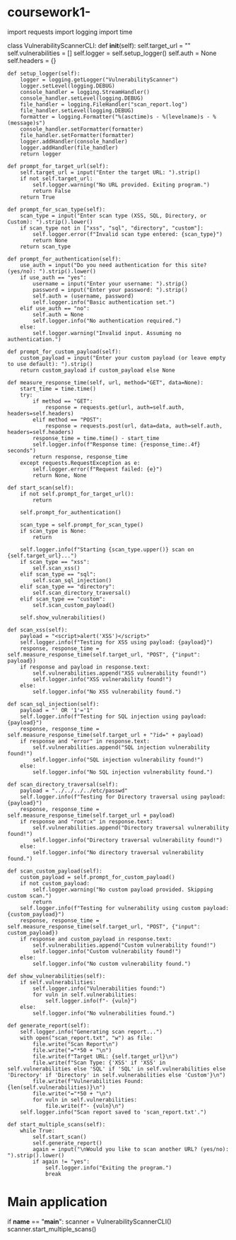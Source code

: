 # coursework1-
import requests
import logging
import time

class VulnerabilityScannerCLI:
    def __init__(self):
        self.target_url = ""
        self.vulnerabilities = []
        self.logger = self.setup_logger()
        self.auth = None
        self.headers = {}

    def setup_logger(self):
        logger = logging.getLogger("VulnerabilityScanner")
        logger.setLevel(logging.DEBUG)
        console_handler = logging.StreamHandler()
        console_handler.setLevel(logging.DEBUG)
        file_handler = logging.FileHandler("scan_report.log")
        file_handler.setLevel(logging.DEBUG)
        formatter = logging.Formatter("%(asctime)s - %(levelname)s - %(message)s")
        console_handler.setFormatter(formatter)
        file_handler.setFormatter(formatter)
        logger.addHandler(console_handler)
        logger.addHandler(file_handler)
        return logger

    def prompt_for_target_url(self):
        self.target_url = input("Enter the target URL: ").strip()
        if not self.target_url:
            self.logger.warning("No URL provided. Exiting program.")
            return False
        return True

    def prompt_for_scan_type(self):
        scan_type = input("Enter scan type (XSS, SQL, Directory, or Custom): ").strip().lower()
        if scan_type not in ["xss", "sql", "directory", "custom"]:
            self.logger.error(f"Invalid scan type entered: {scan_type}")
            return None
        return scan_type

    def prompt_for_authentication(self):
        use_auth = input("Do you need authentication for this site? (yes/no): ").strip().lower()
        if use_auth == "yes":
            username = input("Enter your username: ").strip()
            password = input("Enter your password: ").strip()
            self.auth = (username, password)
            self.logger.info("Basic authentication set.")
        elif use_auth == "no":
            self.auth = None
            self.logger.info("No authentication required.")
        else:
            self.logger.warning("Invalid input. Assuming no authentication.")

    def prompt_for_custom_payload(self):
        custom_payload = input("Enter your custom payload (or leave empty to use default): ").strip()
        return custom_payload if custom_payload else None

    def measure_response_time(self, url, method="GET", data=None):
        start_time = time.time()
        try: 
            if method == "GET":
                response = requests.get(url, auth=self.auth, headers=self.headers)
            elif method == "POST":
                response = requests.post(url, data=data, auth=self.auth, headers=self.headers)
            response_time = time.time() - start_time
            self.logger.info(f"Response time: {response_time:.4f} seconds")
            return response, response_time
        except requests.RequestException as e:
            self.logger.error(f"Request failed: {e}")
            return None, None

    def start_scan(self):
        if not self.prompt_for_target_url():
            return
        
        self.prompt_for_authentication()

        scan_type = self.prompt_for_scan_type()
        if scan_type is None:
            return
        
        self.logger.info(f"Starting {scan_type.upper()} scan on {self.target_url}...")
        if scan_type == "xss":
            self.scan_xss()
        elif scan_type == "sql":
            self.scan_sql_injection()
        elif scan_type == "directory":
            self.scan_directory_traversal()
        elif scan_type == "custom":
            self.scan_custom_payload()

        self.show_vulnerabilities()

    def scan_xss(self):
        payload = "<script>alert('XSS')</script>"
        self.logger.info(f"Testing for XSS using payload: {payload}")
        response, response_time = self.measure_response_time(self.target_url, "POST", {"input": payload})
        if response and payload in response.text:
            self.vulnerabilities.append("XSS vulnerability found!")
            self.logger.info("XSS vulnerability found!")
        else:
            self.logger.info("No XSS vulnerability found.")

    def scan_sql_injection(self):
        payload = "' OR '1'='1"
        self.logger.info(f"Testing for SQL injection using payload: {payload}")
        response, response_time = self.measure_response_time(self.target_url + "?id=" + payload)
        if response and "error" in response.text:
            self.vulnerabilities.append("SQL injection vulnerability found!")
            self.logger.info("SQL injection vulnerability found!")
        else:
            self.logger.info("No SQL injection vulnerability found.")

    def scan_directory_traversal(self):
        payload = "../../../../etc/passwd"
        self.logger.info(f"Testing for Directory traversal using payload: {payload}")
        response, response_time = self.measure_response_time(self.target_url + payload)
        if response and "root:x" in response.text:
            self.vulnerabilities.append("Directory traversal vulnerability found!")
            self.logger.info("Directory traversal vulnerability found!")
        else:
            self.logger.info("No directory traversal vulnerability found.")

    def scan_custom_payload(self):
        custom_payload = self.prompt_for_custom_payload()
        if not custom_payload:
            self.logger.warning("No custom payload provided. Skipping custom scan.")
            return
        self.logger.info(f"Testing for vulnerability using custom payload: {custom_payload}")
        response, response_time = self.measure_response_time(self.target_url, "POST", {"input": custom_payload})
        if response and custom_payload in response.text:
            self.vulnerabilities.append("Custom vulnerability found!")
            self.logger.info("Custom vulnerability found!")
        else:
            self.logger.info("No custom vulnerability found.")

    def show_vulnerabilities(self):
        if self.vulnerabilities:
            self.logger.info("Vulnerabilities found:")
            for vuln in self.vulnerabilities:
                self.logger.info(f"- {vuln}")
        else:
            self.logger.info("No vulnerabilities found.")

    def generate_report(self):
        self.logger.info("Generating scan report...")
        with open("scan_report.txt", "w") as file:
            file.write("Scan Report\n")
            file.write("="*50 + "\n")
            file.write(f"Target URL: {self.target_url}\n")
            file.write(f"Scan Type: {'XSS' if 'XSS' in self.vulnerabilities else 'SQL' if 'SQL' in self.vulnerabilities else 'Directory' if 'Directory' in self.vulnerabilities else 'Custom'}\n")
            file.write(f"Vulnerabilities Found: {len(self.vulnerabilities)}\n")
            file.write("="*50 + "\n")
            for vuln in self.vulnerabilities:
                file.write(f"- {vuln}\n")
        self.logger.info("Scan report saved to 'scan_report.txt'.")

    def start_multiple_scans(self):
        while True:
            self.start_scan()
            self.generate_report()
            again = input("\nWould you like to scan another URL? (yes/no): ").strip().lower()
            if again != "yes":
                self.logger.info("Exiting the program.")
                break


# Main application
if __name__ == "__main__":
    scanner = VulnerabilityScannerCLI()
    scanner.start_multiple_scans()
